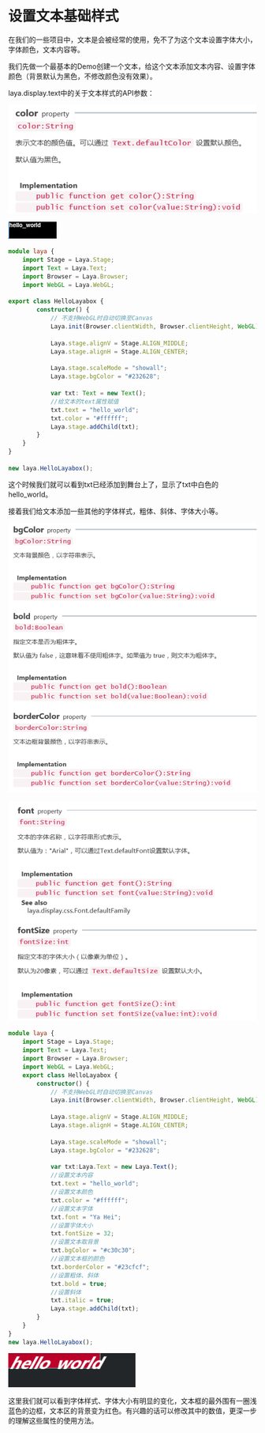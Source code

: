 # 设置文本基础样式

在我们的一些项目中，文本是会被经常的使用，免不了为这个文本设置字体大小，字体颜色，文本内容等。

我们先做一个最基本的Demo创建一个文本，给这个文本添加文本内容、设置字体颜色（背景默认为黑色，不修改颜色没有效果）。

laya.display.text中的关于文本样式的API参数：

![1](img/1.png)</br>

![2](img/2.png)</br>

```typescript
module laya {
    import Stage = Laya.Stage;
    import Text = Laya.Text;
    import Browser = Laya.Browser;
    import WebGL = Laya.WebGL;

export class HelloLayabox {
        constructor() {
            // 不支持WebGL时自动切换至Canvas
            Laya.init(Browser.clientWidth, Browser.clientHeight, WebGL);

            Laya.stage.alignV = Stage.ALIGN_MIDDLE;
            Laya.stage.alignH = Stage.ALIGN_CENTER;

            Laya.stage.scaleMode = "showall";
            Laya.stage.bgColor = "#232628";

            var txt: Text = new Text();
            //给文本的text属性赋值
            txt.text = "hello_world";
            txt.color = "#ffffff";
            Laya.stage.addChild(txt);
        }
    }
}

new laya.HelloLayabox();
```

这个时候我们就可以看到txt已经添加到舞台上了，显示了txt中白色的hello_world。

接着我们给文本添加一些其他的字体样式，粗体、斜体、字体大小等。

![3](img/3.png)<br/>

![4](img/4.png)<br/>

```typescript
module laya {
    import Stage = Laya.Stage;
    import Text = Laya.Text;
    import Browser = Laya.Browser;
    import WebGL = Laya.WebGL;
    export class HelloLayabox {
        constructor() {
            // 不支持WebGL时自动切换至Canvas
            Laya.init(Browser.clientWidth, Browser.clientHeight, WebGL);

            Laya.stage.alignV = Stage.ALIGN_MIDDLE;
            Laya.stage.alignH = Stage.ALIGN_CENTER;
 
            Laya.stage.scaleMode = "showall";
            Laya.stage.bgColor = "#232628";
            
            var txt:Laya.Text = new Laya.Text();
            //设置文本内容
            txt.text = "hello_world";
            //设置文本颜色
            txt.color = "#ffffff";
            //设置文本字体
            txt.font = "Ya Hei";
            //设置字体大小
            txt.fontSize = 32;
            //设置文本取背景
            txt.bgColor = "#c30c30";
            //设置文本框的颜色
            txt.borderColor = "#23cfcf";
            //设置粗体、斜体
            txt.bold = true;
            //设置斜体
            txt.italic = true;
            Laya.stage.addChild(txt);            
        }
    }
}
new laya.HelloLayabox();
```

![5](img/5.png)</br>

这里我们就可以看到字体样式、字体大小有明显的变化，文本框的最外围有一圈浅蓝色的边框，文本区的背景变为红色。有兴趣的话可以修改其中的数值，更深一步的理解这些属性的使用方法。
